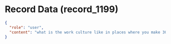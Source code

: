 # Record Data (record_1199)

```json
{
  "role": "user",
  "content": "what is the work culture like in places where you make 30-50 lakhs a year like say servicenow? in hyderbad. what about other places?\n"
}
```

